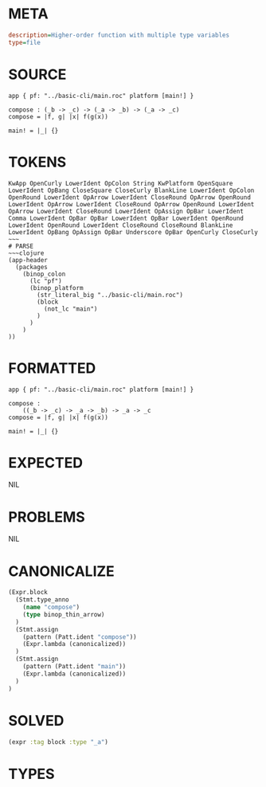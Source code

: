 # META
~~~ini
description=Higher-order function with multiple type variables
type=file
~~~
# SOURCE
~~~roc
app { pf: "../basic-cli/main.roc" platform [main!] }

compose : (_b -> _c) -> (_a -> _b) -> (_a -> _c)
compose = |f, g| |x| f(g(x))

main! = |_| {}
~~~
# TOKENS
~~~text
KwApp OpenCurly LowerIdent OpColon String KwPlatform OpenSquare LowerIdent OpBang CloseSquare CloseCurly BlankLine LowerIdent OpColon OpenRound LowerIdent OpArrow LowerIdent CloseRound OpArrow OpenRound LowerIdent OpArrow LowerIdent CloseRound OpArrow OpenRound LowerIdent OpArrow LowerIdent CloseRound LowerIdent OpAssign OpBar LowerIdent Comma LowerIdent OpBar OpBar LowerIdent OpBar LowerIdent OpenRound LowerIdent OpenRound LowerIdent CloseRound CloseRound BlankLine LowerIdent OpBang OpAssign OpBar Underscore OpBar OpenCurly CloseCurly ~~~
# PARSE
~~~clojure
(app-header
  (packages
    (binop_colon
      (lc "pf")
      (binop_platform
        (str_literal_big "../basic-cli/main.roc")
        (block
          (not_lc "main")
        )
      )
    )
))
~~~
# FORMATTED
~~~roc
app { pf: "../basic-cli/main.roc" platform [main!] }

compose :
	((_b -> _c) -> _a -> _b) -> _a -> _c
compose = |f, g| |x| f(g(x))

main! = |_| {}
~~~
# EXPECTED
NIL
# PROBLEMS
NIL
# CANONICALIZE
~~~clojure
(Expr.block
  (Stmt.type_anno
    (name "compose")
    (type binop_thin_arrow)
  )
  (Stmt.assign
    (pattern (Patt.ident "compose"))
    (Expr.lambda (canonicalized))
  )
  (Stmt.assign
    (pattern (Patt.ident "main"))
    (Expr.lambda (canonicalized))
  )
)
~~~
# SOLVED
~~~clojure
(expr :tag block :type "_a")
~~~
# TYPES
~~~roc
~~~
